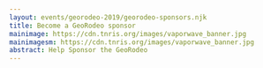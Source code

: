 ```yaml
---
layout: events/georodeo-2019/georodeo-sponsors.njk
title: Become a GeoRodeo sponsor
mainimage: https://cdn.tnris.org/images/vaporwave_banner.jpg
mainimagesm: https://cdn.tnris.org/images/vaporwave_banner.jpg
abstract: Help Sponsor the GeoRodeo
---
```


<!-- The GeoRodeo is a gathering of some of Texas's most forward-thinking Geospatial developers and other professionals seeking to incorporate new techniques and ideas into their work.

We’re asking for your support to help cover some of the costs of this free event for the Texas Geospatial community at two possible contribution levels.

**$1,000 Sponsorship - Breakfast or Break Sponsor**

- Prominent placement of Logo on GeoRodeo website
- Sign with Logo at the event
- Logo and “Breakfast (or Breaks) Brought to you by” on a large poster on an easel
- Verbal Recognition during introductory remarks
- Opportunity to pass out ‘give-away' items

**$500 Sponsorship**
- Logo on the GeoRodeo website
- Sign with Logo at the event
- Verbal recognition during introductory remarks

Thanks for supporting the GeoRodeo! -->

<!-- Sponsorship opportunities coming soon. -->

